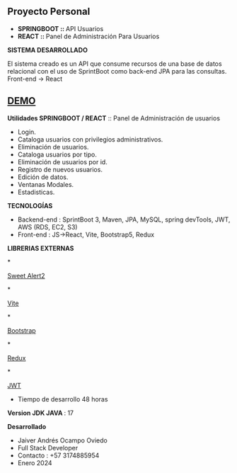 ## Proyecto Personal
* <b>SPRINGBOOT :: </b>API Usuarios
* <b>REACT      :: </b>Panel de Administración Para Usuarios


<b>SISTEMA DESARROLLADO</b> 

El sistema creado es un API que consume recursos de una base de datos relacional con el uso de SprintBoot como back-end JPA para las consultas. Front-end -> React 

## <a href="https://youtu.be/AZp_VOxb1Eo" target="_blank">DEMO</a>

<b>Utilidades SPRINGBOOT / REACT</b> :: Panel de Administración de usuarios

* Login.
* Cataloga usuarios con privilegios administrativos.
* Eliminación de usuarios.
* Cataloga usuarios por tipo.
* Eliminación de usuarios por id.
* Registro de nuevos usuarios.
* Edición de datos.
* Ventanas Modales.
* Estadisticas.


<b>TECNOLOGÍAS </b>
* Backend-end  : SprintBoot 3, Maven, JPA, MySQL, spring devTools, JWT, AWS (RDS, EC2, S3)
* Front-end : JS->React, Vite, Bootstrap5, Redux
  
<b>LIBRERIAS EXTERNAS</b>
<p align="left">
* <p><a href="https://sweetalert2.github.io/">Sweet Alert2</a></p>
* <p><a href="https://vitejs.dev/guide/">Vite</a></p>
* <p><a href="https://getbootstrap.com/docs/5.3/getting-started/download/">Bootstrap</a></p>
* <p><a href="https://redux-toolkit.js.org/">Redux</a></p>
* <p><a href="https://jwt.io/">JWT</a></p>
</p>

* Tiempo de desarrollo 48 horas

<b>Version JDK JAVA </b>: 17

<b>Desarrollado</b>

* Jaiver Andrés Ocampo Oviedo
* Full Stack Developer
* Contacto : +57 3174885954
* Enero 2024 